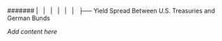 ####### |   |   |   |   |   |   ├── Yield Spread Between U.S. Treasuries and German Bunds

*Add content here*